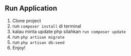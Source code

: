 ## Run Application

1. Clone project
2. run `composer install` di terminal
3. kalau minta update php silahkan `run composer update`
4. run `php artisan migrate`
5. run `php artisan db:seed`
6. Enjoy!
